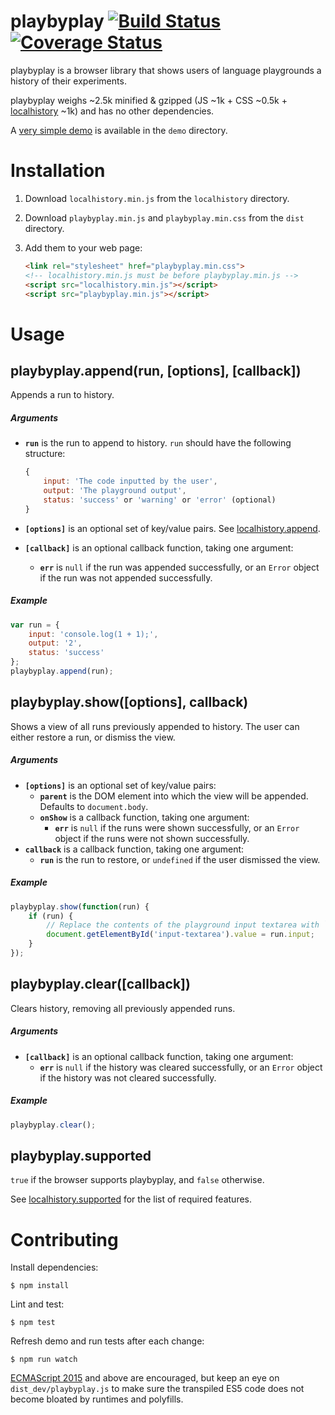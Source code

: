 # playbyplay [![Build Status](https://travis-ci.org/peferron/playbyplay.svg)](https://travis-ci.org/peferron/playbyplay) [![Coverage Status](https://coveralls.io/repos/peferron/playbyplay/badge.svg)](https://coveralls.io/r/peferron/playbyplay)

playbyplay is a browser library that shows users of language playgrounds a history of their experiments.

playbyplay weighs ~2.5k minified & gzipped (JS ~1k + CSS ~0.5k + [localhistory](https://github.com/peferron/localhistory) ~1k) and has no other dependencies.

A [very simple demo](https://rawgit.com/peferron/playbyplay/master/demo/index.html) is available in the `demo` directory.

# Installation

1. Download `localhistory.min.js` from the `localhistory` directory.
2. Download `playbyplay.min.js` and `playbyplay.min.css` from the `dist` directory.
2. Add them to your web page:
    
    ```html
    <link rel="stylesheet" href="playbyplay.min.css">
    <!-- localhistory.min.js must be before playbyplay.min.js -->
    <script src="localhistory.min.js"></script>
    <script src="playbyplay.min.js"></script>
    ```

# Usage

## playbyplay.append(run, [options], [callback])

Appends a run to history.

##### Arguments

* **`run`** is the run to append to history. `run` should have the following structure:

    ```js
    {
        input: 'The code inputted by the user',
        output: 'The playground output',
        status: 'success' or 'warning' or 'error' (optional)
    }
    ```
* **`[options]`** is an optional set of key/value pairs. See [localhistory.append](https://github.com/peferron/localhistory#localhistoryappendkey-entry-options-callback).
* **`[callback]`** is an optional callback function, taking one argument:
  * **`err`** is `null` if the run was appended successfully, or an `Error` object if the run was not appended successfully.

##### Example

```js
var run = {
    input: 'console.log(1 + 1);',
    output: '2',
    status: 'success'
};
playbyplay.append(run);
```

## playbyplay.show([options], callback)

Shows a view of all runs previously appended to history. The user can either restore a run, or dismiss the view.

##### Arguments

* **`[options]`** is an optional set of key/value pairs:
  * **`parent`** is the DOM element into which the view will be appended. Defaults to `document.body`.
  * **`onShow`** is a callback function, taking one argument:
    * **`err`** is `null` if the runs were shown successfully, or an `Error` object if the runs were not shown successfully.
* **`callback`** is a callback function, taking one argument:
  * **`run`** is the run to restore, or `undefined` if the user dismissed the view.

##### Example

```js
playbyplay.show(function(run) {
    if (run) {
        // Replace the contents of the playground input textarea with `run.input`.
        document.getElementById('input-textarea').value = run.input;
    }
});
```

## playbyplay.clear([callback])

Clears history, removing all previously appended runs.

##### Arguments

* **`[callback]`** is an optional callback function, taking one argument:
  * **`err`** is `null` if the history was cleared successfully, or an `Error` object if the history was not cleared successfully.

##### Example

```js
playbyplay.clear();
```

## playbyplay.supported

`true` if the browser supports playbyplay, and `false` otherwise.

See [localhistory.supported](https://github.com/peferron/localhistory#localhistorysupported) for the list of required features.

# Contributing

Install dependencies:

```shell
$ npm install
```

Lint and test:

```shell
$ npm test
```

Refresh demo and run tests after each change:

```shell
$ npm run watch
```

[ECMAScript 2015](https://github.com/lukehoban/es6features) and above are encouraged, but keep an eye on `dist_dev/playbyplay.js` to make sure the transpiled ES5 code does not become bloated by runtimes and polyfills.
